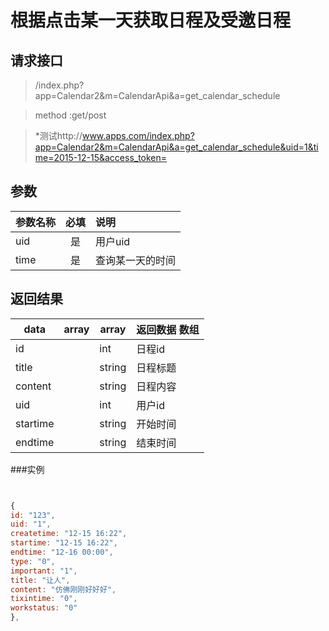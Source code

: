 # 根据点击某一天获取日程及受邀日程
## 请求接口 

> /index.php?app=Calendar2&m=CalendarApi&a=get_calendar_schedule

>  method :get/post

> *测试http://www.apps.com/index.php?app=Calendar2&m=CalendarApi&a=get_calendar_schedule&uid=1&time=2015-12-15&access_token=
## 参数

| 参数名称      |    必填 | 说明  |
| :-------- | :--------:| :-- |
|uid| 是| 用户uid  |
| time| 是 | 查询某一天的时间|


## 返回结果

|data|array | array | 返回数据 数组|
|----|----|----|-----|
|id| |int|日程id|
|title||string|日程标题|
|content|  |string|日程内容|
|uid||int|用户id|
|startime||string|开始时间|
|endtime||string|结束时间|




###实例
``` javascript


{
id: "123",
uid: "1",
createtime: "12-15 16:22",
startime: "12-15 16:22",
endtime: "12-16 00:00",
type: "0",
important: "1",
title: "让人",
content: "仿佛刚刚好好好",
tixintime: "0",
workstatus: "0"
},
